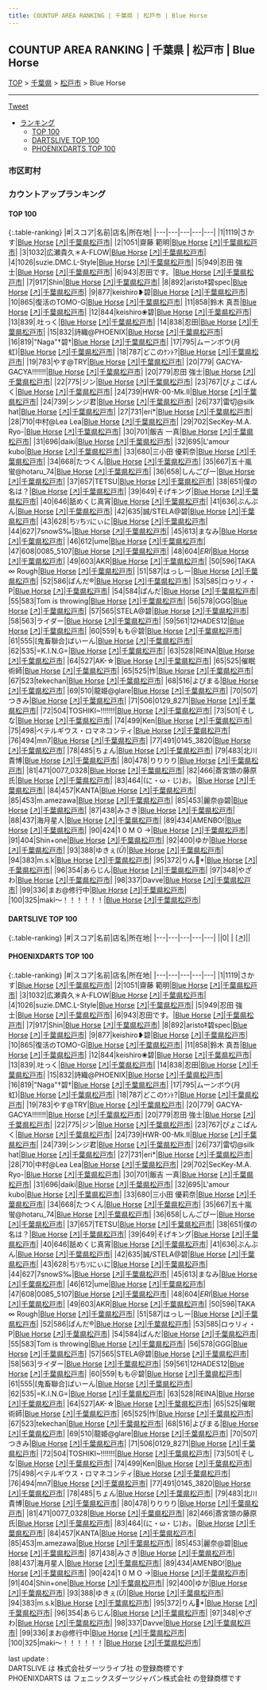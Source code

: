 ```yaml
---
title: COUNTUP AREA RANKING | 千葉県 | 松戸市 | Blue Horse
---
```

## COUNTUP AREA RANKING | 千葉県 | 松戸市 | Blue Horse

[TOP](/darts/rank/) > [千葉県](/darts/rank/千葉県/) > [松戸市](/darts/rank/千葉県/松戸市/) > Blue Horse

___

<a href="https://twitter.com/share?ref_src=twsrc%5Etfw" data-text="COUNTUP AREA RANKING | 千葉県松戸市Blue Horse" class="twitter-share-button" data-hashtags="DARTSLIVE,PHOENIXDARTS,darts,ダーツ" data-show-count="false">Tweet</a>

* [ランキング](#カウントアップランキング)
    * [TOP 100](#top-100)
    * [DARTSLIVE TOP 100](#dartslive-top-100)
    * [PHOENIXDARTS TOP 100](#phoenixdarts-top-100)

### 市区町村

<ul>

</ul>

### カウントアップランキング

#### TOP 100



{:.table-ranking}
|#|スコア|名前|店名|所在地|
|---|---|---|---|---|
|1|1119|<span class="rank-name-pd">さかす</span>|<a href="/darts/rank/shops/54537.html">Blue Horse</a> <a href="https://vs.phoenixdarts.com/jp/shop/shopDetailInfo/s_54537?s_seq=54537">[↗]</a>|<a href="/darts/rank/千葉県/松戸市">千葉県松戸市</a>|
|2|1051|<span class="rank-name-pd"><span class="pro-icon-pd"></span>齋藤 範明</span>|<a href="/darts/rank/shops/54537.html">Blue Horse</a> <a href="https://vs.phoenixdarts.com/jp/shop/shopDetailInfo/s_54537?s_seq=54537">[↗]</a>|<a href="/darts/rank/千葉県/松戸市">千葉県松戸市</a>|
|3|1032|<span class="rank-name-pd">広瀬貴久＊A-FLOW</span>|<a href="/darts/rank/shops/54537.html">Blue Horse</a> <a href="https://vs.phoenixdarts.com/jp/shop/shopDetailInfo/s_54537?s_seq=54537">[↗]</a>|<a href="/darts/rank/千葉県/松戸市">千葉県松戸市</a>|
|4|1026|<span class="rank-name-pd">suzie.DMC.L-Style</span>|<a href="/darts/rank/shops/54537.html">Blue Horse</a> <a href="https://vs.phoenixdarts.com/jp/shop/shopDetailInfo/s_54537?s_seq=54537">[↗]</a>|<a href="/darts/rank/千葉県/松戸市">千葉県松戸市</a>|
|5|949|<span class="rank-name-pd">忍田  強士</span>|<a href="/darts/rank/shops/54537.html">Blue Horse</a> <a href="https://vs.phoenixdarts.com/jp/shop/shopDetailInfo/s_54537?s_seq=54537">[↗]</a>|<a href="/darts/rank/千葉県/松戸市">千葉県松戸市</a>|
|6|943|<span class="rank-name-pd">忍田です。</span>|<a href="/darts/rank/shops/54537.html">Blue Horse</a> <a href="https://vs.phoenixdarts.com/jp/shop/shopDetailInfo/s_54537?s_seq=54537">[↗]</a>|<a href="/darts/rank/千葉県/松戸市">千葉県松戸市</a>|
|7|917|<span class="rank-name-pd">Shin</span>|<a href="/darts/rank/shops/54537.html">Blue Horse</a> <a href="https://vs.phoenixdarts.com/jp/shop/shopDetailInfo/s_54537?s_seq=54537">[↗]</a>|<a href="/darts/rank/千葉県/松戸市">千葉県松戸市</a>|
|8|892|<span class="rank-name-pd">aristo‡碧spec</span>|<a href="/darts/rank/shops/54537.html">Blue Horse</a> <a href="https://vs.phoenixdarts.com/jp/shop/shopDetailInfo/s_54537?s_seq=54537">[↗]</a>|<a href="/darts/rank/千葉県/松戸市">千葉県松戸市</a>|
|9|877|<span class="rank-name-pd">keishiro❥碧</span>|<a href="/darts/rank/shops/54537.html">Blue Horse</a> <a href="https://vs.phoenixdarts.com/jp/shop/shopDetailInfo/s_54537?s_seq=54537">[↗]</a>|<a href="/darts/rank/千葉県/松戸市">千葉県松戸市</a>|
|10|865|<span class="rank-name-pd">復活のTOMO-G</span>|<a href="/darts/rank/shops/54537.html">Blue Horse</a> <a href="https://vs.phoenixdarts.com/jp/shop/shopDetailInfo/s_54537?s_seq=54537">[↗]</a>|<a href="/darts/rank/千葉県/松戸市">千葉県松戸市</a>|
|11|858|<span class="rank-name-pd"><span class="pro-icon-pd"></span>鈴木 真吾</span>|<a href="/darts/rank/shops/54537.html">Blue Horse</a> <a href="https://vs.phoenixdarts.com/jp/shop/shopDetailInfo/s_54537?s_seq=54537">[↗]</a>|<a href="/darts/rank/千葉県/松戸市">千葉県松戸市</a>|
|12|844|<span class="rank-name-pd">keishiro❀碧</span>|<a href="/darts/rank/shops/54537.html">Blue Horse</a> <a href="https://vs.phoenixdarts.com/jp/shop/shopDetailInfo/s_54537?s_seq=54537">[↗]</a>|<a href="/darts/rank/千葉県/松戸市">千葉県松戸市</a>|
|13|839|<span class="rank-name-pd">.吐っく</span>|<a href="/darts/rank/shops/54537.html">Blue Horse</a> <a href="https://vs.phoenixdarts.com/jp/shop/shopDetailInfo/s_54537?s_seq=54537">[↗]</a>|<a href="/darts/rank/千葉県/松戸市">千葉県松戸市</a>|
|14|838|<span class="rank-name-pd">忍田</span>|<a href="/darts/rank/shops/54537.html">Blue Horse</a> <a href="https://vs.phoenixdarts.com/jp/shop/shopDetailInfo/s_54537?s_seq=54537">[↗]</a>|<a href="/darts/rank/千葉県/松戸市">千葉県松戸市</a>|
|15|832|<span class="rank-name-pd">詩織@PHOENIX</span>|<a href="/darts/rank/shops/54537.html">Blue Horse</a> <a href="https://vs.phoenixdarts.com/jp/shop/shopDetailInfo/s_54537?s_seq=54537">[↗]</a>|<a href="/darts/rank/千葉県/松戸市">千葉県松戸市</a>|
|16|819|<span class="rank-name-pd">&quot;Naga&quot;†碧†</span>|<a href="/darts/rank/shops/54537.html">Blue Horse</a> <a href="https://vs.phoenixdarts.com/jp/shop/shopDetailInfo/s_54537?s_seq=54537">[↗]</a>|<a href="/darts/rank/千葉県/松戸市">千葉県松戸市</a>|
|17|795|<span class="rank-name-pd">ムーンボウ(月虹)</span>|<a href="/darts/rank/shops/54537.html">Blue Horse</a> <a href="https://vs.phoenixdarts.com/jp/shop/shopDetailInfo/s_54537?s_seq=54537">[↗]</a>|<a href="/darts/rank/千葉県/松戸市">千葉県松戸市</a>|
|18|787|<span class="rank-name-pd">どこのｹﾝﾄ?</span>|<a href="/darts/rank/shops/54537.html">Blue Horse</a> <a href="https://vs.phoenixdarts.com/jp/shop/shopDetailInfo/s_54537?s_seq=54537">[↗]</a>|<a href="/darts/rank/千葉県/松戸市">千葉県松戸市</a>|
|19|783|<span class="rank-name-pd">やす@TRY</span>|<a href="/darts/rank/shops/54537.html">Blue Horse</a> <a href="https://vs.phoenixdarts.com/jp/shop/shopDetailInfo/s_54537?s_seq=54537">[↗]</a>|<a href="/darts/rank/千葉県/松戸市">千葉県松戸市</a>|
|20|779|<span class="rank-name-pd">  GACYA-GACYA!!!!!!!</span>|<a href="/darts/rank/shops/54537.html">Blue Horse</a> <a href="https://vs.phoenixdarts.com/jp/shop/shopDetailInfo/s_54537?s_seq=54537">[↗]</a>|<a href="/darts/rank/千葉県/松戸市">千葉県松戸市</a>|
|20|779|<span class="rank-name-pd">忍田    強士</span>|<a href="/darts/rank/shops/54537.html">Blue Horse</a> <a href="https://vs.phoenixdarts.com/jp/shop/shopDetailInfo/s_54537?s_seq=54537">[↗]</a>|<a href="/darts/rank/千葉県/松戸市">千葉県松戸市</a>|
|22|775|<span class="rank-name-pd">ジン</span>|<a href="/darts/rank/shops/54537.html">Blue Horse</a> <a href="https://vs.phoenixdarts.com/jp/shop/shopDetailInfo/s_54537?s_seq=54537">[↗]</a>|<a href="/darts/rank/千葉県/松戸市">千葉県松戸市</a>|
|23|767|<span class="rank-name-pd">ぴょこぱんく</span>|<a href="/darts/rank/shops/54537.html">Blue Horse</a> <a href="https://vs.phoenixdarts.com/jp/shop/shopDetailInfo/s_54537?s_seq=54537">[↗]</a>|<a href="/darts/rank/千葉県/松戸市">千葉県松戸市</a>|
|24|739|<span class="rank-name-pd">HWR-00-Mk.Ⅱ</span>|<a href="/darts/rank/shops/54537.html">Blue Horse</a> <a href="https://vs.phoenixdarts.com/jp/shop/shopDetailInfo/s_54537?s_seq=54537">[↗]</a>|<a href="/darts/rank/千葉県/松戸市">千葉県松戸市</a>|
|24|739|<span class="rank-name-pd">シンジ君</span>|<a href="/darts/rank/shops/54537.html">Blue Horse</a> <a href="https://vs.phoenixdarts.com/jp/shop/shopDetailInfo/s_54537?s_seq=54537">[↗]</a>|<a href="/darts/rank/千葉県/松戸市">千葉県松戸市</a>|
|26|737|<span class="rank-name-pd">雷切@silk hat</span>|<a href="/darts/rank/shops/54537.html">Blue Horse</a> <a href="https://vs.phoenixdarts.com/jp/shop/shopDetailInfo/s_54537?s_seq=54537">[↗]</a>|<a href="/darts/rank/千葉県/松戸市">千葉県松戸市</a>|
|27|731|<span class="rank-name-pd">eri*</span>|<a href="/darts/rank/shops/54537.html">Blue Horse</a> <a href="https://vs.phoenixdarts.com/jp/shop/shopDetailInfo/s_54537?s_seq=54537">[↗]</a>|<a href="/darts/rank/千葉県/松戸市">千葉県松戸市</a>|
|28|710|<span class="rank-name-pd">中村@Lea Lea</span>|<a href="/darts/rank/shops/54537.html">Blue Horse</a> <a href="https://vs.phoenixdarts.com/jp/shop/shopDetailInfo/s_54537?s_seq=54537">[↗]</a>|<a href="/darts/rank/千葉県/松戸市">千葉県松戸市</a>|
|29|702|<span class="rank-name-pd">SecKey-M.A. Ryo-</span>|<a href="/darts/rank/shops/54537.html">Blue Horse</a> <a href="https://vs.phoenixdarts.com/jp/shop/shopDetailInfo/s_54537?s_seq=54537">[↗]</a>|<a href="/darts/rank/千葉県/松戸市">千葉県松戸市</a>|
|30|701|<span class="rank-name-pd">飯吉 一真</span>|<a href="/darts/rank/shops/54537.html">Blue Horse</a> <a href="https://vs.phoenixdarts.com/jp/shop/shopDetailInfo/s_54537?s_seq=54537">[↗]</a>|<a href="/darts/rank/千葉県/松戸市">千葉県松戸市</a>|
|31|696|<span class="rank-name-pd">daiki</span>|<a href="/darts/rank/shops/54537.html">Blue Horse</a> <a href="https://vs.phoenixdarts.com/jp/shop/shopDetailInfo/s_54537?s_seq=54537">[↗]</a>|<a href="/darts/rank/千葉県/松戸市">千葉県松戸市</a>|
|32|695|<span class="rank-name-pd">L&#x27;amour kubo</span>|<a href="/darts/rank/shops/54537.html">Blue Horse</a> <a href="https://vs.phoenixdarts.com/jp/shop/shopDetailInfo/s_54537?s_seq=54537">[↗]</a>|<a href="/darts/rank/千葉県/松戸市">千葉県松戸市</a>|
|33|680|<span class="rank-name-pd"><span class="pro-icon-pd"></span>三小田 優莉奈</span>|<a href="/darts/rank/shops/54537.html">Blue Horse</a> <a href="https://vs.phoenixdarts.com/jp/shop/shopDetailInfo/s_54537?s_seq=54537">[↗]</a>|<a href="/darts/rank/千葉県/松戸市">千葉県松戸市</a>|
|34|668|<span class="rank-name-pd">たつくん</span>|<a href="/darts/rank/shops/54537.html">Blue Horse</a> <a href="https://vs.phoenixdarts.com/jp/shop/shopDetailInfo/s_54537?s_seq=54537">[↗]</a>|<a href="/darts/rank/千葉県/松戸市">千葉県松戸市</a>|
|35|667|<span class="rank-name-pd">五十嵐 蛍@hotaru_74</span>|<a href="/darts/rank/shops/54537.html">Blue Horse</a> <a href="https://vs.phoenixdarts.com/jp/shop/shopDetailInfo/s_54537?s_seq=54537">[↗]</a>|<a href="/darts/rank/千葉県/松戸市">千葉県松戸市</a>|
|36|658|<span class="rank-name-pd">しんごぴー</span>|<a href="/darts/rank/shops/54537.html">Blue Horse</a> <a href="https://vs.phoenixdarts.com/jp/shop/shopDetailInfo/s_54537?s_seq=54537">[↗]</a>|<a href="/darts/rank/千葉県/松戸市">千葉県松戸市</a>|
|37|657|<span class="rank-name-pd">TETSU</span>|<a href="/darts/rank/shops/54537.html">Blue Horse</a> <a href="https://vs.phoenixdarts.com/jp/shop/shopDetailInfo/s_54537?s_seq=54537">[↗]</a>|<a href="/darts/rank/千葉県/松戸市">千葉県松戸市</a>|
|38|651|<span class="rank-name-pd">僕の名は？</span>|<a href="/darts/rank/shops/54537.html">Blue Horse</a> <a href="https://vs.phoenixdarts.com/jp/shop/shopDetailInfo/s_54537?s_seq=54537">[↗]</a>|<a href="/darts/rank/千葉県/松戸市">千葉県松戸市</a>|
|39|649|<span class="rank-name-pd">そげキング</span>|<a href="/darts/rank/shops/54537.html">Blue Horse</a> <a href="https://vs.phoenixdarts.com/jp/shop/shopDetailInfo/s_54537?s_seq=54537">[↗]</a>|<a href="/darts/rank/千葉県/松戸市">千葉県松戸市</a>|
|40|646|<span class="rank-name-pd">舐めくじ真宵</span>|<a href="/darts/rank/shops/54537.html">Blue Horse</a> <a href="https://vs.phoenixdarts.com/jp/shop/shopDetailInfo/s_54537?s_seq=54537">[↗]</a>|<a href="/darts/rank/千葉県/松戸市">千葉県松戸市</a>|
|41|636|<span class="rank-name-pd">ぶんぶん</span>|<a href="/darts/rank/shops/54537.html">Blue Horse</a> <a href="https://vs.phoenixdarts.com/jp/shop/shopDetailInfo/s_54537?s_seq=54537">[↗]</a>|<a href="/darts/rank/千葉県/松戸市">千葉県松戸市</a>|
|42|635|<span class="rank-name-pd">誠/STELA@碧</span>|<a href="/darts/rank/shops/54537.html">Blue Horse</a> <a href="https://vs.phoenixdarts.com/jp/shop/shopDetailInfo/s_54537?s_seq=54537">[↗]</a>|<a href="/darts/rank/千葉県/松戸市">千葉県松戸市</a>|
|43|628|<span class="rank-name-pd">ちｿちｿにぃに</span>|<a href="/darts/rank/shops/54537.html">Blue Horse</a> <a href="https://vs.phoenixdarts.com/jp/shop/shopDetailInfo/s_54537?s_seq=54537">[↗]</a>|<a href="/darts/rank/千葉県/松戸市">千葉県松戸市</a>|
|44|627|<span class="rank-name-pd">7snowS‰</span>|<a href="/darts/rank/shops/54537.html">Blue Horse</a> <a href="https://vs.phoenixdarts.com/jp/shop/shopDetailInfo/s_54537?s_seq=54537">[↗]</a>|<a href="/darts/rank/千葉県/松戸市">千葉県松戸市</a>|
|45|613|<span class="rank-name-pd">まなみ</span>|<a href="/darts/rank/shops/54537.html">Blue Horse</a> <a href="https://vs.phoenixdarts.com/jp/shop/shopDetailInfo/s_54537?s_seq=54537">[↗]</a>|<a href="/darts/rank/千葉県/松戸市">千葉県松戸市</a>|
|46|612|<span class="rank-name-pd">ume</span>|<a href="/darts/rank/shops/54537.html">Blue Horse</a> <a href="https://vs.phoenixdarts.com/jp/shop/shopDetailInfo/s_54537?s_seq=54537">[↗]</a>|<a href="/darts/rank/千葉県/松戸市">千葉県松戸市</a>|
|47|608|<span class="rank-name-pd">0085_5107</span>|<a href="/darts/rank/shops/54537.html">Blue Horse</a> <a href="https://vs.phoenixdarts.com/jp/shop/shopDetailInfo/s_54537?s_seq=54537">[↗]</a>|<a href="/darts/rank/千葉県/松戸市">千葉県松戸市</a>|
|48|604|<span class="rank-name-pd">*ERI*</span>|<a href="/darts/rank/shops/54537.html">Blue Horse</a> <a href="https://vs.phoenixdarts.com/jp/shop/shopDetailInfo/s_54537?s_seq=54537">[↗]</a>|<a href="/darts/rank/千葉県/松戸市">千葉県松戸市</a>|
|49|603|<span class="rank-name-pd">AKR</span>|<a href="/darts/rank/shops/54537.html">Blue Horse</a> <a href="https://vs.phoenixdarts.com/jp/shop/shopDetailInfo/s_54537?s_seq=54537">[↗]</a>|<a href="/darts/rank/千葉県/松戸市">千葉県松戸市</a>|
|50|596|<span class="rank-name-pd">TAKA ∞ Rough</span>|<a href="/darts/rank/shops/54537.html">Blue Horse</a> <a href="https://vs.phoenixdarts.com/jp/shop/shopDetailInfo/s_54537?s_seq=54537">[↗]</a>|<a href="/darts/rank/千葉県/松戸市">千葉県松戸市</a>|
|51|587|<span class="rank-name-pd">はっしー</span>|<a href="/darts/rank/shops/54537.html">Blue Horse</a> <a href="https://vs.phoenixdarts.com/jp/shop/shopDetailInfo/s_54537?s_seq=54537">[↗]</a>|<a href="/darts/rank/千葉県/松戸市">千葉県松戸市</a>|
|52|586|<span class="rank-name-pd">ぱんだ®️</span>|<a href="/darts/rank/shops/54537.html">Blue Horse</a> <a href="https://vs.phoenixdarts.com/jp/shop/shopDetailInfo/s_54537?s_seq=54537">[↗]</a>|<a href="/darts/rank/千葉県/松戸市">千葉県松戸市</a>|
|53|585|<span class="rank-name-pd">ロゥリィ・P</span>|<a href="/darts/rank/shops/54537.html">Blue Horse</a> <a href="https://vs.phoenixdarts.com/jp/shop/shopDetailInfo/s_54537?s_seq=54537">[↗]</a>|<a href="/darts/rank/千葉県/松戸市">千葉県松戸市</a>|
|54|584|<span class="rank-name-pd">ぱんだ</span>|<a href="/darts/rank/shops/54537.html">Blue Horse</a> <a href="https://vs.phoenixdarts.com/jp/shop/shopDetailInfo/s_54537?s_seq=54537">[↗]</a>|<a href="/darts/rank/千葉県/松戸市">千葉県松戸市</a>|
|55|583|<span class="rank-name-pd">Tom is throwing</span>|<a href="/darts/rank/shops/54537.html">Blue Horse</a> <a href="https://vs.phoenixdarts.com/jp/shop/shopDetailInfo/s_54537?s_seq=54537">[↗]</a>|<a href="/darts/rank/千葉県/松戸市">千葉県松戸市</a>|
|56|578|<span class="rank-name-pd">GGG</span>|<a href="/darts/rank/shops/54537.html">Blue Horse</a> <a href="https://vs.phoenixdarts.com/jp/shop/shopDetailInfo/s_54537?s_seq=54537">[↗]</a>|<a href="/darts/rank/千葉県/松戸市">千葉県松戸市</a>|
|57|565|<span class="rank-name-pd">STELA@碧</span>|<a href="/darts/rank/shops/54537.html">Blue Horse</a> <a href="https://vs.phoenixdarts.com/jp/shop/shopDetailInfo/s_54537?s_seq=54537">[↗]</a>|<a href="/darts/rank/千葉県/松戸市">千葉県松戸市</a>|
|58|563|<span class="rank-name-pd">ライダー</span>|<a href="/darts/rank/shops/54537.html">Blue Horse</a> <a href="https://vs.phoenixdarts.com/jp/shop/shopDetailInfo/s_54537?s_seq=54537">[↗]</a>|<a href="/darts/rank/千葉県/松戸市">千葉県松戸市</a>|
|59|561|<span class="rank-name-pd">12HADES12</span>|<a href="/darts/rank/shops/54537.html">Blue Horse</a> <a href="https://vs.phoenixdarts.com/jp/shop/shopDetailInfo/s_54537?s_seq=54537">[↗]</a>|<a href="/darts/rank/千葉県/松戸市">千葉県松戸市</a>|
|60|559|<span class="rank-name-pd">もも＠碧</span>|<a href="/darts/rank/shops/54537.html">Blue Horse</a> <a href="https://vs.phoenixdarts.com/jp/shop/shopDetailInfo/s_54537?s_seq=54537">[↗]</a>|<a href="/darts/rank/千葉県/松戸市">千葉県松戸市</a>|
|61|555|<span class="rank-name-pd">[鬼畜聯合]ばいーん</span>|<a href="/darts/rank/shops/54537.html">Blue Horse</a> <a href="https://vs.phoenixdarts.com/jp/shop/shopDetailInfo/s_54537?s_seq=54537">[↗]</a>|<a href="/darts/rank/千葉県/松戸市">千葉県松戸市</a>|
|62|535|<span class="rank-name-pd">=K.I.N.G=</span>|<a href="/darts/rank/shops/54537.html">Blue Horse</a> <a href="https://vs.phoenixdarts.com/jp/shop/shopDetailInfo/s_54537?s_seq=54537">[↗]</a>|<a href="/darts/rank/千葉県/松戸市">千葉県松戸市</a>|
|63|528|<span class="rank-name-pd">REINA</span>|<a href="/darts/rank/shops/54537.html">Blue Horse</a> <a href="https://vs.phoenixdarts.com/jp/shop/shopDetailInfo/s_54537?s_seq=54537">[↗]</a>|<a href="/darts/rank/千葉県/松戸市">千葉県松戸市</a>|
|64|527|<span class="rank-name-pd">AK-☆</span>|<a href="/darts/rank/shops/54537.html">Blue Horse</a> <a href="https://vs.phoenixdarts.com/jp/shop/shopDetailInfo/s_54537?s_seq=54537">[↗]</a>|<a href="/darts/rank/千葉県/松戸市">千葉県松戸市</a>|
|65|525|<span class="rank-name-pd">催眠術師</span>|<a href="/darts/rank/shops/54537.html">Blue Horse</a> <a href="https://vs.phoenixdarts.com/jp/shop/shopDetailInfo/s_54537?s_seq=54537">[↗]</a>|<a href="/darts/rank/千葉県/松戸市">千葉県松戸市</a>|
|65|525|<span class="rank-name-pd">怍</span>|<a href="/darts/rank/shops/54537.html">Blue Horse</a> <a href="https://vs.phoenixdarts.com/jp/shop/shopDetailInfo/s_54537?s_seq=54537">[↗]</a>|<a href="/darts/rank/千葉県/松戸市">千葉県松戸市</a>|
|67|523|<span class="rank-name-pd">tekechan</span>|<a href="/darts/rank/shops/54537.html">Blue Horse</a> <a href="https://vs.phoenixdarts.com/jp/shop/shopDetailInfo/s_54537?s_seq=54537">[↗]</a>|<a href="/darts/rank/千葉県/松戸市">千葉県松戸市</a>|
|68|516|<span class="rank-name-pd">よぴまる</span>|<a href="/darts/rank/shops/54537.html">Blue Horse</a> <a href="https://vs.phoenixdarts.com/jp/shop/shopDetailInfo/s_54537?s_seq=54537">[↗]</a>|<a href="/darts/rank/千葉県/松戸市">千葉県松戸市</a>|
|69|510|<span class="rank-name-pd">龍姫@glare</span>|<a href="/darts/rank/shops/54537.html">Blue Horse</a> <a href="https://vs.phoenixdarts.com/jp/shop/shopDetailInfo/s_54537?s_seq=54537">[↗]</a>|<a href="/darts/rank/千葉県/松戸市">千葉県松戸市</a>|
|70|507|<span class="rank-name-pd">つきみ</span>|<a href="/darts/rank/shops/54537.html">Blue Horse</a> <a href="https://vs.phoenixdarts.com/jp/shop/shopDetailInfo/s_54537?s_seq=54537">[↗]</a>|<a href="/darts/rank/千葉県/松戸市">千葉県松戸市</a>|
|71|506|<span class="rank-name-pd">0129_8271</span>|<a href="/darts/rank/shops/54537.html">Blue Horse</a> <a href="https://vs.phoenixdarts.com/jp/shop/shopDetailInfo/s_54537?s_seq=54537">[↗]</a>|<a href="/darts/rank/千葉県/松戸市">千葉県松戸市</a>|
|72|504|<span class="rank-name-pd">TOSHIKI~!!!!!!!</span>|<a href="/darts/rank/shops/54537.html">Blue Horse</a> <a href="https://vs.phoenixdarts.com/jp/shop/shopDetailInfo/s_54537?s_seq=54537">[↗]</a>|<a href="/darts/rank/千葉県/松戸市">千葉県松戸市</a>|
|73|501|<span class="rank-name-pd">そしな</span>|<a href="/darts/rank/shops/54537.html">Blue Horse</a> <a href="https://vs.phoenixdarts.com/jp/shop/shopDetailInfo/s_54537?s_seq=54537">[↗]</a>|<a href="/darts/rank/千葉県/松戸市">千葉県松戸市</a>|
|74|499|<span class="rank-name-pd">Ken</span>|<a href="/darts/rank/shops/54537.html">Blue Horse</a> <a href="https://vs.phoenixdarts.com/jp/shop/shopDetailInfo/s_54537?s_seq=54537">[↗]</a>|<a href="/darts/rank/千葉県/松戸市">千葉県松戸市</a>|
|75|498|<span class="rank-name-pd">ペテルギウス・ロマネコンティ</span>|<a href="/darts/rank/shops/54537.html">Blue Horse</a> <a href="https://vs.phoenixdarts.com/jp/shop/shopDetailInfo/s_54537?s_seq=54537">[↗]</a>|<a href="/darts/rank/千葉県/松戸市">千葉県松戸市</a>|
|76|494|<span class="rank-name-pd">mn7</span>|<a href="/darts/rank/shops/54537.html">Blue Horse</a> <a href="https://vs.phoenixdarts.com/jp/shop/shopDetailInfo/s_54537?s_seq=54537">[↗]</a>|<a href="/darts/rank/千葉県/松戸市">千葉県松戸市</a>|
|77|491|<span class="rank-name-pd">0145_3820</span>|<a href="/darts/rank/shops/54537.html">Blue Horse</a> <a href="https://vs.phoenixdarts.com/jp/shop/shopDetailInfo/s_54537?s_seq=54537">[↗]</a>|<a href="/darts/rank/千葉県/松戸市">千葉県松戸市</a>|
|78|485|<span class="rank-name-pd">ちょん</span>|<a href="/darts/rank/shops/54537.html">Blue Horse</a> <a href="https://vs.phoenixdarts.com/jp/shop/shopDetailInfo/s_54537?s_seq=54537">[↗]</a>|<a href="/darts/rank/千葉県/松戸市">千葉県松戸市</a>|
|79|483|<span class="rank-name-pd">北川 貴博</span>|<a href="/darts/rank/shops/54537.html">Blue Horse</a> <a href="https://vs.phoenixdarts.com/jp/shop/shopDetailInfo/s_54537?s_seq=54537">[↗]</a>|<a href="/darts/rank/千葉県/松戸市">千葉県松戸市</a>|
|80|478|<span class="rank-name-pd">りりりり</span>|<a href="/darts/rank/shops/54537.html">Blue Horse</a> <a href="https://vs.phoenixdarts.com/jp/shop/shopDetailInfo/s_54537?s_seq=54537">[↗]</a>|<a href="/darts/rank/千葉県/松戸市">千葉県松戸市</a>|
|81|471|<span class="rank-name-pd">0077_0328</span>|<a href="/darts/rank/shops/54537.html">Blue Horse</a> <a href="https://vs.phoenixdarts.com/jp/shop/shopDetailInfo/s_54537?s_seq=54537">[↗]</a>|<a href="/darts/rank/千葉県/松戸市">千葉県松戸市</a>|
|82|466|<span class="rank-name-pd">斎宮頭の藤原氏</span>|<a href="/darts/rank/shops/54537.html">Blue Horse</a> <a href="https://vs.phoenixdarts.com/jp/shop/shopDetailInfo/s_54537?s_seq=54537">[↗]</a>|<a href="/darts/rank/千葉県/松戸市">千葉県松戸市</a>|
|83|464|<span class="rank-name-pd">(に・ω・じ)お。</span>|<a href="/darts/rank/shops/54537.html">Blue Horse</a> <a href="https://vs.phoenixdarts.com/jp/shop/shopDetailInfo/s_54537?s_seq=54537">[↗]</a>|<a href="/darts/rank/千葉県/松戸市">千葉県松戸市</a>|
|84|457|<span class="rank-name-pd">KANTA</span>|<a href="/darts/rank/shops/54537.html">Blue Horse</a> <a href="https://vs.phoenixdarts.com/jp/shop/shopDetailInfo/s_54537?s_seq=54537">[↗]</a>|<a href="/darts/rank/千葉県/松戸市">千葉県松戸市</a>|
|85|453|<span class="rank-name-pd">m.amezawa</span>|<a href="/darts/rank/shops/54537.html">Blue Horse</a> <a href="https://vs.phoenixdarts.com/jp/shop/shopDetailInfo/s_54537?s_seq=54537">[↗]</a>|<a href="/darts/rank/千葉県/松戸市">千葉県松戸市</a>|
|85|453|<span class="rank-name-pd">麗奈@碧</span>|<a href="/darts/rank/shops/54537.html">Blue Horse</a> <a href="https://vs.phoenixdarts.com/jp/shop/shopDetailInfo/s_54537?s_seq=54537">[↗]</a>|<a href="/darts/rank/千葉県/松戸市">千葉県松戸市</a>|
|87|438|<span class="rank-name-pd">みさき</span>|<a href="/darts/rank/shops/54537.html">Blue Horse</a> <a href="https://vs.phoenixdarts.com/jp/shop/shopDetailInfo/s_54537?s_seq=54537">[↗]</a>|<a href="/darts/rank/千葉県/松戸市">千葉県松戸市</a>|
|88|437|<span class="rank-name-pd">海月星人</span>|<a href="/darts/rank/shops/54537.html">Blue Horse</a> <a href="https://vs.phoenixdarts.com/jp/shop/shopDetailInfo/s_54537?s_seq=54537">[↗]</a>|<a href="/darts/rank/千葉県/松戸市">千葉県松戸市</a>|
|89|434|<span class="rank-name-pd">AMENBO!</span>|<a href="/darts/rank/shops/54537.html">Blue Horse</a> <a href="https://vs.phoenixdarts.com/jp/shop/shopDetailInfo/s_54537?s_seq=54537">[↗]</a>|<a href="/darts/rank/千葉県/松戸市">千葉県松戸市</a>|
|90|424|<span class="rank-name-pd">1 0 M O →</span>|<a href="/darts/rank/shops/54537.html">Blue Horse</a> <a href="https://vs.phoenixdarts.com/jp/shop/shopDetailInfo/s_54537?s_seq=54537">[↗]</a>|<a href="/darts/rank/千葉県/松戸市">千葉県松戸市</a>|
|91|404|<span class="rank-name-pd">Shin+one</span>|<a href="/darts/rank/shops/54537.html">Blue Horse</a> <a href="https://vs.phoenixdarts.com/jp/shop/shopDetailInfo/s_54537?s_seq=54537">[↗]</a>|<a href="/darts/rank/千葉県/松戸市">千葉県松戸市</a>|
|92|400|<span class="rank-name-pd">ゆか</span>|<a href="/darts/rank/shops/54537.html">Blue Horse</a> <a href="https://vs.phoenixdarts.com/jp/shop/shopDetailInfo/s_54537?s_seq=54537">[↗]</a>|<a href="/darts/rank/千葉県/松戸市">千葉県松戸市</a>|
|93|388|<span class="rank-name-pd">ゆきぇ(*Ü*)</span>|<a href="/darts/rank/shops/54537.html">Blue Horse</a> <a href="https://vs.phoenixdarts.com/jp/shop/shopDetailInfo/s_54537?s_seq=54537">[↗]</a>|<a href="/darts/rank/千葉県/松戸市">千葉県松戸市</a>|
|94|383|<span class="rank-name-pd">m.s.k</span>|<a href="/darts/rank/shops/54537.html">Blue Horse</a> <a href="https://vs.phoenixdarts.com/jp/shop/shopDetailInfo/s_54537?s_seq=54537">[↗]</a>|<a href="/darts/rank/千葉県/松戸市">千葉県松戸市</a>|
|95|372|<span class="rank-name-pd">りん*</span>|<a href="/darts/rank/shops/54537.html">Blue Horse</a> <a href="https://vs.phoenixdarts.com/jp/shop/shopDetailInfo/s_54537?s_seq=54537">[↗]</a>|<a href="/darts/rank/千葉県/松戸市">千葉県松戸市</a>|
|96|354|<span class="rank-name-pd">あらじん</span>|<a href="/darts/rank/shops/54537.html">Blue Horse</a> <a href="https://vs.phoenixdarts.com/jp/shop/shopDetailInfo/s_54537?s_seq=54537">[↗]</a>|<a href="/darts/rank/千葉県/松戸市">千葉県松戸市</a>|
|97|348|<span class="rank-name-pd">やざわ</span>|<a href="/darts/rank/shops/54537.html">Blue Horse</a> <a href="https://vs.phoenixdarts.com/jp/shop/shopDetailInfo/s_54537?s_seq=54537">[↗]</a>|<a href="/darts/rank/千葉県/松戸市">千葉県松戸市</a>|
|98|337|<span class="rank-name-pd">Davve</span>|<a href="/darts/rank/shops/54537.html">Blue Horse</a> <a href="https://vs.phoenixdarts.com/jp/shop/shopDetailInfo/s_54537?s_seq=54537">[↗]</a>|<a href="/darts/rank/千葉県/松戸市">千葉県松戸市</a>|
|99|336|<span class="rank-name-pd">まお@修行中</span>|<a href="/darts/rank/shops/54537.html">Blue Horse</a> <a href="https://vs.phoenixdarts.com/jp/shop/shopDetailInfo/s_54537?s_seq=54537">[↗]</a>|<a href="/darts/rank/千葉県/松戸市">千葉県松戸市</a>|
|100|325|<span class="rank-name-pd">maki〜！！！！！！</span>|<a href="/darts/rank/shops/54537.html">Blue Horse</a> <a href="https://vs.phoenixdarts.com/jp/shop/shopDetailInfo/s_54537?s_seq=54537">[↗]</a>|<a href="/darts/rank/千葉県/松戸市">千葉県松戸市</a>|


#### DARTSLIVE TOP 100



{:.table-ranking}
|#|スコア|名前|店名|所在地|
|---|---|---|---|---|
||0|<span class="rank-name-dl"> </span>|<a href="/darts/rank/shops/.html"></a> <a href="">[↗]</a>|<a href="/darts/rank//"></a>|


#### PHOENIXDARTS TOP 100



{:.table-ranking}
|#|スコア|名前|店名|所在地|
|---|---|---|---|---|
|1|1119|<span class="rank-name-pd">さかす</span>|<a href="/darts/rank/shops/54537.html">Blue Horse</a> <a href="https://vs.phoenixdarts.com/jp/shop/shopDetailInfo/s_54537?s_seq=54537">[↗]</a>|<a href="/darts/rank/千葉県/松戸市">千葉県松戸市</a>|
|2|1051|<span class="rank-name-pd"><span class="pro-icon-pd"></span>齋藤 範明</span>|<a href="/darts/rank/shops/54537.html">Blue Horse</a> <a href="https://vs.phoenixdarts.com/jp/shop/shopDetailInfo/s_54537?s_seq=54537">[↗]</a>|<a href="/darts/rank/千葉県/松戸市">千葉県松戸市</a>|
|3|1032|<span class="rank-name-pd">広瀬貴久＊A-FLOW</span>|<a href="/darts/rank/shops/54537.html">Blue Horse</a> <a href="https://vs.phoenixdarts.com/jp/shop/shopDetailInfo/s_54537?s_seq=54537">[↗]</a>|<a href="/darts/rank/千葉県/松戸市">千葉県松戸市</a>|
|4|1026|<span class="rank-name-pd">suzie.DMC.L-Style</span>|<a href="/darts/rank/shops/54537.html">Blue Horse</a> <a href="https://vs.phoenixdarts.com/jp/shop/shopDetailInfo/s_54537?s_seq=54537">[↗]</a>|<a href="/darts/rank/千葉県/松戸市">千葉県松戸市</a>|
|5|949|<span class="rank-name-pd">忍田  強士</span>|<a href="/darts/rank/shops/54537.html">Blue Horse</a> <a href="https://vs.phoenixdarts.com/jp/shop/shopDetailInfo/s_54537?s_seq=54537">[↗]</a>|<a href="/darts/rank/千葉県/松戸市">千葉県松戸市</a>|
|6|943|<span class="rank-name-pd">忍田です。</span>|<a href="/darts/rank/shops/54537.html">Blue Horse</a> <a href="https://vs.phoenixdarts.com/jp/shop/shopDetailInfo/s_54537?s_seq=54537">[↗]</a>|<a href="/darts/rank/千葉県/松戸市">千葉県松戸市</a>|
|7|917|<span class="rank-name-pd">Shin</span>|<a href="/darts/rank/shops/54537.html">Blue Horse</a> <a href="https://vs.phoenixdarts.com/jp/shop/shopDetailInfo/s_54537?s_seq=54537">[↗]</a>|<a href="/darts/rank/千葉県/松戸市">千葉県松戸市</a>|
|8|892|<span class="rank-name-pd">aristo‡碧spec</span>|<a href="/darts/rank/shops/54537.html">Blue Horse</a> <a href="https://vs.phoenixdarts.com/jp/shop/shopDetailInfo/s_54537?s_seq=54537">[↗]</a>|<a href="/darts/rank/千葉県/松戸市">千葉県松戸市</a>|
|9|877|<span class="rank-name-pd">keishiro❥碧</span>|<a href="/darts/rank/shops/54537.html">Blue Horse</a> <a href="https://vs.phoenixdarts.com/jp/shop/shopDetailInfo/s_54537?s_seq=54537">[↗]</a>|<a href="/darts/rank/千葉県/松戸市">千葉県松戸市</a>|
|10|865|<span class="rank-name-pd">復活のTOMO-G</span>|<a href="/darts/rank/shops/54537.html">Blue Horse</a> <a href="https://vs.phoenixdarts.com/jp/shop/shopDetailInfo/s_54537?s_seq=54537">[↗]</a>|<a href="/darts/rank/千葉県/松戸市">千葉県松戸市</a>|
|11|858|<span class="rank-name-pd"><span class="pro-icon-pd"></span>鈴木 真吾</span>|<a href="/darts/rank/shops/54537.html">Blue Horse</a> <a href="https://vs.phoenixdarts.com/jp/shop/shopDetailInfo/s_54537?s_seq=54537">[↗]</a>|<a href="/darts/rank/千葉県/松戸市">千葉県松戸市</a>|
|12|844|<span class="rank-name-pd">keishiro❀碧</span>|<a href="/darts/rank/shops/54537.html">Blue Horse</a> <a href="https://vs.phoenixdarts.com/jp/shop/shopDetailInfo/s_54537?s_seq=54537">[↗]</a>|<a href="/darts/rank/千葉県/松戸市">千葉県松戸市</a>|
|13|839|<span class="rank-name-pd">.吐っく</span>|<a href="/darts/rank/shops/54537.html">Blue Horse</a> <a href="https://vs.phoenixdarts.com/jp/shop/shopDetailInfo/s_54537?s_seq=54537">[↗]</a>|<a href="/darts/rank/千葉県/松戸市">千葉県松戸市</a>|
|14|838|<span class="rank-name-pd">忍田</span>|<a href="/darts/rank/shops/54537.html">Blue Horse</a> <a href="https://vs.phoenixdarts.com/jp/shop/shopDetailInfo/s_54537?s_seq=54537">[↗]</a>|<a href="/darts/rank/千葉県/松戸市">千葉県松戸市</a>|
|15|832|<span class="rank-name-pd">詩織@PHOENIX</span>|<a href="/darts/rank/shops/54537.html">Blue Horse</a> <a href="https://vs.phoenixdarts.com/jp/shop/shopDetailInfo/s_54537?s_seq=54537">[↗]</a>|<a href="/darts/rank/千葉県/松戸市">千葉県松戸市</a>|
|16|819|<span class="rank-name-pd">&quot;Naga&quot;†碧†</span>|<a href="/darts/rank/shops/54537.html">Blue Horse</a> <a href="https://vs.phoenixdarts.com/jp/shop/shopDetailInfo/s_54537?s_seq=54537">[↗]</a>|<a href="/darts/rank/千葉県/松戸市">千葉県松戸市</a>|
|17|795|<span class="rank-name-pd">ムーンボウ(月虹)</span>|<a href="/darts/rank/shops/54537.html">Blue Horse</a> <a href="https://vs.phoenixdarts.com/jp/shop/shopDetailInfo/s_54537?s_seq=54537">[↗]</a>|<a href="/darts/rank/千葉県/松戸市">千葉県松戸市</a>|
|18|787|<span class="rank-name-pd">どこのｹﾝﾄ?</span>|<a href="/darts/rank/shops/54537.html">Blue Horse</a> <a href="https://vs.phoenixdarts.com/jp/shop/shopDetailInfo/s_54537?s_seq=54537">[↗]</a>|<a href="/darts/rank/千葉県/松戸市">千葉県松戸市</a>|
|19|783|<span class="rank-name-pd">やす@TRY</span>|<a href="/darts/rank/shops/54537.html">Blue Horse</a> <a href="https://vs.phoenixdarts.com/jp/shop/shopDetailInfo/s_54537?s_seq=54537">[↗]</a>|<a href="/darts/rank/千葉県/松戸市">千葉県松戸市</a>|
|20|779|<span class="rank-name-pd">  GACYA-GACYA!!!!!!!</span>|<a href="/darts/rank/shops/54537.html">Blue Horse</a> <a href="https://vs.phoenixdarts.com/jp/shop/shopDetailInfo/s_54537?s_seq=54537">[↗]</a>|<a href="/darts/rank/千葉県/松戸市">千葉県松戸市</a>|
|20|779|<span class="rank-name-pd">忍田    強士</span>|<a href="/darts/rank/shops/54537.html">Blue Horse</a> <a href="https://vs.phoenixdarts.com/jp/shop/shopDetailInfo/s_54537?s_seq=54537">[↗]</a>|<a href="/darts/rank/千葉県/松戸市">千葉県松戸市</a>|
|22|775|<span class="rank-name-pd">ジン</span>|<a href="/darts/rank/shops/54537.html">Blue Horse</a> <a href="https://vs.phoenixdarts.com/jp/shop/shopDetailInfo/s_54537?s_seq=54537">[↗]</a>|<a href="/darts/rank/千葉県/松戸市">千葉県松戸市</a>|
|23|767|<span class="rank-name-pd">ぴょこぱんく</span>|<a href="/darts/rank/shops/54537.html">Blue Horse</a> <a href="https://vs.phoenixdarts.com/jp/shop/shopDetailInfo/s_54537?s_seq=54537">[↗]</a>|<a href="/darts/rank/千葉県/松戸市">千葉県松戸市</a>|
|24|739|<span class="rank-name-pd">HWR-00-Mk.Ⅱ</span>|<a href="/darts/rank/shops/54537.html">Blue Horse</a> <a href="https://vs.phoenixdarts.com/jp/shop/shopDetailInfo/s_54537?s_seq=54537">[↗]</a>|<a href="/darts/rank/千葉県/松戸市">千葉県松戸市</a>|
|24|739|<span class="rank-name-pd">シンジ君</span>|<a href="/darts/rank/shops/54537.html">Blue Horse</a> <a href="https://vs.phoenixdarts.com/jp/shop/shopDetailInfo/s_54537?s_seq=54537">[↗]</a>|<a href="/darts/rank/千葉県/松戸市">千葉県松戸市</a>|
|26|737|<span class="rank-name-pd">雷切@silk hat</span>|<a href="/darts/rank/shops/54537.html">Blue Horse</a> <a href="https://vs.phoenixdarts.com/jp/shop/shopDetailInfo/s_54537?s_seq=54537">[↗]</a>|<a href="/darts/rank/千葉県/松戸市">千葉県松戸市</a>|
|27|731|<span class="rank-name-pd">eri*</span>|<a href="/darts/rank/shops/54537.html">Blue Horse</a> <a href="https://vs.phoenixdarts.com/jp/shop/shopDetailInfo/s_54537?s_seq=54537">[↗]</a>|<a href="/darts/rank/千葉県/松戸市">千葉県松戸市</a>|
|28|710|<span class="rank-name-pd">中村@Lea Lea</span>|<a href="/darts/rank/shops/54537.html">Blue Horse</a> <a href="https://vs.phoenixdarts.com/jp/shop/shopDetailInfo/s_54537?s_seq=54537">[↗]</a>|<a href="/darts/rank/千葉県/松戸市">千葉県松戸市</a>|
|29|702|<span class="rank-name-pd">SecKey-M.A. Ryo-</span>|<a href="/darts/rank/shops/54537.html">Blue Horse</a> <a href="https://vs.phoenixdarts.com/jp/shop/shopDetailInfo/s_54537?s_seq=54537">[↗]</a>|<a href="/darts/rank/千葉県/松戸市">千葉県松戸市</a>|
|30|701|<span class="rank-name-pd">飯吉 一真</span>|<a href="/darts/rank/shops/54537.html">Blue Horse</a> <a href="https://vs.phoenixdarts.com/jp/shop/shopDetailInfo/s_54537?s_seq=54537">[↗]</a>|<a href="/darts/rank/千葉県/松戸市">千葉県松戸市</a>|
|31|696|<span class="rank-name-pd">daiki</span>|<a href="/darts/rank/shops/54537.html">Blue Horse</a> <a href="https://vs.phoenixdarts.com/jp/shop/shopDetailInfo/s_54537?s_seq=54537">[↗]</a>|<a href="/darts/rank/千葉県/松戸市">千葉県松戸市</a>|
|32|695|<span class="rank-name-pd">L&#x27;amour kubo</span>|<a href="/darts/rank/shops/54537.html">Blue Horse</a> <a href="https://vs.phoenixdarts.com/jp/shop/shopDetailInfo/s_54537?s_seq=54537">[↗]</a>|<a href="/darts/rank/千葉県/松戸市">千葉県松戸市</a>|
|33|680|<span class="rank-name-pd"><span class="pro-icon-pd"></span>三小田 優莉奈</span>|<a href="/darts/rank/shops/54537.html">Blue Horse</a> <a href="https://vs.phoenixdarts.com/jp/shop/shopDetailInfo/s_54537?s_seq=54537">[↗]</a>|<a href="/darts/rank/千葉県/松戸市">千葉県松戸市</a>|
|34|668|<span class="rank-name-pd">たつくん</span>|<a href="/darts/rank/shops/54537.html">Blue Horse</a> <a href="https://vs.phoenixdarts.com/jp/shop/shopDetailInfo/s_54537?s_seq=54537">[↗]</a>|<a href="/darts/rank/千葉県/松戸市">千葉県松戸市</a>|
|35|667|<span class="rank-name-pd">五十嵐 蛍@hotaru_74</span>|<a href="/darts/rank/shops/54537.html">Blue Horse</a> <a href="https://vs.phoenixdarts.com/jp/shop/shopDetailInfo/s_54537?s_seq=54537">[↗]</a>|<a href="/darts/rank/千葉県/松戸市">千葉県松戸市</a>|
|36|658|<span class="rank-name-pd">しんごぴー</span>|<a href="/darts/rank/shops/54537.html">Blue Horse</a> <a href="https://vs.phoenixdarts.com/jp/shop/shopDetailInfo/s_54537?s_seq=54537">[↗]</a>|<a href="/darts/rank/千葉県/松戸市">千葉県松戸市</a>|
|37|657|<span class="rank-name-pd">TETSU</span>|<a href="/darts/rank/shops/54537.html">Blue Horse</a> <a href="https://vs.phoenixdarts.com/jp/shop/shopDetailInfo/s_54537?s_seq=54537">[↗]</a>|<a href="/darts/rank/千葉県/松戸市">千葉県松戸市</a>|
|38|651|<span class="rank-name-pd">僕の名は？</span>|<a href="/darts/rank/shops/54537.html">Blue Horse</a> <a href="https://vs.phoenixdarts.com/jp/shop/shopDetailInfo/s_54537?s_seq=54537">[↗]</a>|<a href="/darts/rank/千葉県/松戸市">千葉県松戸市</a>|
|39|649|<span class="rank-name-pd">そげキング</span>|<a href="/darts/rank/shops/54537.html">Blue Horse</a> <a href="https://vs.phoenixdarts.com/jp/shop/shopDetailInfo/s_54537?s_seq=54537">[↗]</a>|<a href="/darts/rank/千葉県/松戸市">千葉県松戸市</a>|
|40|646|<span class="rank-name-pd">舐めくじ真宵</span>|<a href="/darts/rank/shops/54537.html">Blue Horse</a> <a href="https://vs.phoenixdarts.com/jp/shop/shopDetailInfo/s_54537?s_seq=54537">[↗]</a>|<a href="/darts/rank/千葉県/松戸市">千葉県松戸市</a>|
|41|636|<span class="rank-name-pd">ぶんぶん</span>|<a href="/darts/rank/shops/54537.html">Blue Horse</a> <a href="https://vs.phoenixdarts.com/jp/shop/shopDetailInfo/s_54537?s_seq=54537">[↗]</a>|<a href="/darts/rank/千葉県/松戸市">千葉県松戸市</a>|
|42|635|<span class="rank-name-pd">誠/STELA@碧</span>|<a href="/darts/rank/shops/54537.html">Blue Horse</a> <a href="https://vs.phoenixdarts.com/jp/shop/shopDetailInfo/s_54537?s_seq=54537">[↗]</a>|<a href="/darts/rank/千葉県/松戸市">千葉県松戸市</a>|
|43|628|<span class="rank-name-pd">ちｿちｿにぃに</span>|<a href="/darts/rank/shops/54537.html">Blue Horse</a> <a href="https://vs.phoenixdarts.com/jp/shop/shopDetailInfo/s_54537?s_seq=54537">[↗]</a>|<a href="/darts/rank/千葉県/松戸市">千葉県松戸市</a>|
|44|627|<span class="rank-name-pd">7snowS‰</span>|<a href="/darts/rank/shops/54537.html">Blue Horse</a> <a href="https://vs.phoenixdarts.com/jp/shop/shopDetailInfo/s_54537?s_seq=54537">[↗]</a>|<a href="/darts/rank/千葉県/松戸市">千葉県松戸市</a>|
|45|613|<span class="rank-name-pd">まなみ</span>|<a href="/darts/rank/shops/54537.html">Blue Horse</a> <a href="https://vs.phoenixdarts.com/jp/shop/shopDetailInfo/s_54537?s_seq=54537">[↗]</a>|<a href="/darts/rank/千葉県/松戸市">千葉県松戸市</a>|
|46|612|<span class="rank-name-pd">ume</span>|<a href="/darts/rank/shops/54537.html">Blue Horse</a> <a href="https://vs.phoenixdarts.com/jp/shop/shopDetailInfo/s_54537?s_seq=54537">[↗]</a>|<a href="/darts/rank/千葉県/松戸市">千葉県松戸市</a>|
|47|608|<span class="rank-name-pd">0085_5107</span>|<a href="/darts/rank/shops/54537.html">Blue Horse</a> <a href="https://vs.phoenixdarts.com/jp/shop/shopDetailInfo/s_54537?s_seq=54537">[↗]</a>|<a href="/darts/rank/千葉県/松戸市">千葉県松戸市</a>|
|48|604|<span class="rank-name-pd">*ERI*</span>|<a href="/darts/rank/shops/54537.html">Blue Horse</a> <a href="https://vs.phoenixdarts.com/jp/shop/shopDetailInfo/s_54537?s_seq=54537">[↗]</a>|<a href="/darts/rank/千葉県/松戸市">千葉県松戸市</a>|
|49|603|<span class="rank-name-pd">AKR</span>|<a href="/darts/rank/shops/54537.html">Blue Horse</a> <a href="https://vs.phoenixdarts.com/jp/shop/shopDetailInfo/s_54537?s_seq=54537">[↗]</a>|<a href="/darts/rank/千葉県/松戸市">千葉県松戸市</a>|
|50|596|<span class="rank-name-pd">TAKA ∞ Rough</span>|<a href="/darts/rank/shops/54537.html">Blue Horse</a> <a href="https://vs.phoenixdarts.com/jp/shop/shopDetailInfo/s_54537?s_seq=54537">[↗]</a>|<a href="/darts/rank/千葉県/松戸市">千葉県松戸市</a>|
|51|587|<span class="rank-name-pd">はっしー</span>|<a href="/darts/rank/shops/54537.html">Blue Horse</a> <a href="https://vs.phoenixdarts.com/jp/shop/shopDetailInfo/s_54537?s_seq=54537">[↗]</a>|<a href="/darts/rank/千葉県/松戸市">千葉県松戸市</a>|
|52|586|<span class="rank-name-pd">ぱんだ®️</span>|<a href="/darts/rank/shops/54537.html">Blue Horse</a> <a href="https://vs.phoenixdarts.com/jp/shop/shopDetailInfo/s_54537?s_seq=54537">[↗]</a>|<a href="/darts/rank/千葉県/松戸市">千葉県松戸市</a>|
|53|585|<span class="rank-name-pd">ロゥリィ・P</span>|<a href="/darts/rank/shops/54537.html">Blue Horse</a> <a href="https://vs.phoenixdarts.com/jp/shop/shopDetailInfo/s_54537?s_seq=54537">[↗]</a>|<a href="/darts/rank/千葉県/松戸市">千葉県松戸市</a>|
|54|584|<span class="rank-name-pd">ぱんだ</span>|<a href="/darts/rank/shops/54537.html">Blue Horse</a> <a href="https://vs.phoenixdarts.com/jp/shop/shopDetailInfo/s_54537?s_seq=54537">[↗]</a>|<a href="/darts/rank/千葉県/松戸市">千葉県松戸市</a>|
|55|583|<span class="rank-name-pd">Tom is throwing</span>|<a href="/darts/rank/shops/54537.html">Blue Horse</a> <a href="https://vs.phoenixdarts.com/jp/shop/shopDetailInfo/s_54537?s_seq=54537">[↗]</a>|<a href="/darts/rank/千葉県/松戸市">千葉県松戸市</a>|
|56|578|<span class="rank-name-pd">GGG</span>|<a href="/darts/rank/shops/54537.html">Blue Horse</a> <a href="https://vs.phoenixdarts.com/jp/shop/shopDetailInfo/s_54537?s_seq=54537">[↗]</a>|<a href="/darts/rank/千葉県/松戸市">千葉県松戸市</a>|
|57|565|<span class="rank-name-pd">STELA@碧</span>|<a href="/darts/rank/shops/54537.html">Blue Horse</a> <a href="https://vs.phoenixdarts.com/jp/shop/shopDetailInfo/s_54537?s_seq=54537">[↗]</a>|<a href="/darts/rank/千葉県/松戸市">千葉県松戸市</a>|
|58|563|<span class="rank-name-pd">ライダー</span>|<a href="/darts/rank/shops/54537.html">Blue Horse</a> <a href="https://vs.phoenixdarts.com/jp/shop/shopDetailInfo/s_54537?s_seq=54537">[↗]</a>|<a href="/darts/rank/千葉県/松戸市">千葉県松戸市</a>|
|59|561|<span class="rank-name-pd">12HADES12</span>|<a href="/darts/rank/shops/54537.html">Blue Horse</a> <a href="https://vs.phoenixdarts.com/jp/shop/shopDetailInfo/s_54537?s_seq=54537">[↗]</a>|<a href="/darts/rank/千葉県/松戸市">千葉県松戸市</a>|
|60|559|<span class="rank-name-pd">もも＠碧</span>|<a href="/darts/rank/shops/54537.html">Blue Horse</a> <a href="https://vs.phoenixdarts.com/jp/shop/shopDetailInfo/s_54537?s_seq=54537">[↗]</a>|<a href="/darts/rank/千葉県/松戸市">千葉県松戸市</a>|
|61|555|<span class="rank-name-pd">[鬼畜聯合]ばいーん</span>|<a href="/darts/rank/shops/54537.html">Blue Horse</a> <a href="https://vs.phoenixdarts.com/jp/shop/shopDetailInfo/s_54537?s_seq=54537">[↗]</a>|<a href="/darts/rank/千葉県/松戸市">千葉県松戸市</a>|
|62|535|<span class="rank-name-pd">=K.I.N.G=</span>|<a href="/darts/rank/shops/54537.html">Blue Horse</a> <a href="https://vs.phoenixdarts.com/jp/shop/shopDetailInfo/s_54537?s_seq=54537">[↗]</a>|<a href="/darts/rank/千葉県/松戸市">千葉県松戸市</a>|
|63|528|<span class="rank-name-pd">REINA</span>|<a href="/darts/rank/shops/54537.html">Blue Horse</a> <a href="https://vs.phoenixdarts.com/jp/shop/shopDetailInfo/s_54537?s_seq=54537">[↗]</a>|<a href="/darts/rank/千葉県/松戸市">千葉県松戸市</a>|
|64|527|<span class="rank-name-pd">AK-☆</span>|<a href="/darts/rank/shops/54537.html">Blue Horse</a> <a href="https://vs.phoenixdarts.com/jp/shop/shopDetailInfo/s_54537?s_seq=54537">[↗]</a>|<a href="/darts/rank/千葉県/松戸市">千葉県松戸市</a>|
|65|525|<span class="rank-name-pd">催眠術師</span>|<a href="/darts/rank/shops/54537.html">Blue Horse</a> <a href="https://vs.phoenixdarts.com/jp/shop/shopDetailInfo/s_54537?s_seq=54537">[↗]</a>|<a href="/darts/rank/千葉県/松戸市">千葉県松戸市</a>|
|65|525|<span class="rank-name-pd">怍</span>|<a href="/darts/rank/shops/54537.html">Blue Horse</a> <a href="https://vs.phoenixdarts.com/jp/shop/shopDetailInfo/s_54537?s_seq=54537">[↗]</a>|<a href="/darts/rank/千葉県/松戸市">千葉県松戸市</a>|
|67|523|<span class="rank-name-pd">tekechan</span>|<a href="/darts/rank/shops/54537.html">Blue Horse</a> <a href="https://vs.phoenixdarts.com/jp/shop/shopDetailInfo/s_54537?s_seq=54537">[↗]</a>|<a href="/darts/rank/千葉県/松戸市">千葉県松戸市</a>|
|68|516|<span class="rank-name-pd">よぴまる</span>|<a href="/darts/rank/shops/54537.html">Blue Horse</a> <a href="https://vs.phoenixdarts.com/jp/shop/shopDetailInfo/s_54537?s_seq=54537">[↗]</a>|<a href="/darts/rank/千葉県/松戸市">千葉県松戸市</a>|
|69|510|<span class="rank-name-pd">龍姫@glare</span>|<a href="/darts/rank/shops/54537.html">Blue Horse</a> <a href="https://vs.phoenixdarts.com/jp/shop/shopDetailInfo/s_54537?s_seq=54537">[↗]</a>|<a href="/darts/rank/千葉県/松戸市">千葉県松戸市</a>|
|70|507|<span class="rank-name-pd">つきみ</span>|<a href="/darts/rank/shops/54537.html">Blue Horse</a> <a href="https://vs.phoenixdarts.com/jp/shop/shopDetailInfo/s_54537?s_seq=54537">[↗]</a>|<a href="/darts/rank/千葉県/松戸市">千葉県松戸市</a>|
|71|506|<span class="rank-name-pd">0129_8271</span>|<a href="/darts/rank/shops/54537.html">Blue Horse</a> <a href="https://vs.phoenixdarts.com/jp/shop/shopDetailInfo/s_54537?s_seq=54537">[↗]</a>|<a href="/darts/rank/千葉県/松戸市">千葉県松戸市</a>|
|72|504|<span class="rank-name-pd">TOSHIKI~!!!!!!!</span>|<a href="/darts/rank/shops/54537.html">Blue Horse</a> <a href="https://vs.phoenixdarts.com/jp/shop/shopDetailInfo/s_54537?s_seq=54537">[↗]</a>|<a href="/darts/rank/千葉県/松戸市">千葉県松戸市</a>|
|73|501|<span class="rank-name-pd">そしな</span>|<a href="/darts/rank/shops/54537.html">Blue Horse</a> <a href="https://vs.phoenixdarts.com/jp/shop/shopDetailInfo/s_54537?s_seq=54537">[↗]</a>|<a href="/darts/rank/千葉県/松戸市">千葉県松戸市</a>|
|74|499|<span class="rank-name-pd">Ken</span>|<a href="/darts/rank/shops/54537.html">Blue Horse</a> <a href="https://vs.phoenixdarts.com/jp/shop/shopDetailInfo/s_54537?s_seq=54537">[↗]</a>|<a href="/darts/rank/千葉県/松戸市">千葉県松戸市</a>|
|75|498|<span class="rank-name-pd">ペテルギウス・ロマネコンティ</span>|<a href="/darts/rank/shops/54537.html">Blue Horse</a> <a href="https://vs.phoenixdarts.com/jp/shop/shopDetailInfo/s_54537?s_seq=54537">[↗]</a>|<a href="/darts/rank/千葉県/松戸市">千葉県松戸市</a>|
|76|494|<span class="rank-name-pd">mn7</span>|<a href="/darts/rank/shops/54537.html">Blue Horse</a> <a href="https://vs.phoenixdarts.com/jp/shop/shopDetailInfo/s_54537?s_seq=54537">[↗]</a>|<a href="/darts/rank/千葉県/松戸市">千葉県松戸市</a>|
|77|491|<span class="rank-name-pd">0145_3820</span>|<a href="/darts/rank/shops/54537.html">Blue Horse</a> <a href="https://vs.phoenixdarts.com/jp/shop/shopDetailInfo/s_54537?s_seq=54537">[↗]</a>|<a href="/darts/rank/千葉県/松戸市">千葉県松戸市</a>|
|78|485|<span class="rank-name-pd">ちょん</span>|<a href="/darts/rank/shops/54537.html">Blue Horse</a> <a href="https://vs.phoenixdarts.com/jp/shop/shopDetailInfo/s_54537?s_seq=54537">[↗]</a>|<a href="/darts/rank/千葉県/松戸市">千葉県松戸市</a>|
|79|483|<span class="rank-name-pd">北川 貴博</span>|<a href="/darts/rank/shops/54537.html">Blue Horse</a> <a href="https://vs.phoenixdarts.com/jp/shop/shopDetailInfo/s_54537?s_seq=54537">[↗]</a>|<a href="/darts/rank/千葉県/松戸市">千葉県松戸市</a>|
|80|478|<span class="rank-name-pd">りりりり</span>|<a href="/darts/rank/shops/54537.html">Blue Horse</a> <a href="https://vs.phoenixdarts.com/jp/shop/shopDetailInfo/s_54537?s_seq=54537">[↗]</a>|<a href="/darts/rank/千葉県/松戸市">千葉県松戸市</a>|
|81|471|<span class="rank-name-pd">0077_0328</span>|<a href="/darts/rank/shops/54537.html">Blue Horse</a> <a href="https://vs.phoenixdarts.com/jp/shop/shopDetailInfo/s_54537?s_seq=54537">[↗]</a>|<a href="/darts/rank/千葉県/松戸市">千葉県松戸市</a>|
|82|466|<span class="rank-name-pd">斎宮頭の藤原氏</span>|<a href="/darts/rank/shops/54537.html">Blue Horse</a> <a href="https://vs.phoenixdarts.com/jp/shop/shopDetailInfo/s_54537?s_seq=54537">[↗]</a>|<a href="/darts/rank/千葉県/松戸市">千葉県松戸市</a>|
|83|464|<span class="rank-name-pd">(に・ω・じ)お。</span>|<a href="/darts/rank/shops/54537.html">Blue Horse</a> <a href="https://vs.phoenixdarts.com/jp/shop/shopDetailInfo/s_54537?s_seq=54537">[↗]</a>|<a href="/darts/rank/千葉県/松戸市">千葉県松戸市</a>|
|84|457|<span class="rank-name-pd">KANTA</span>|<a href="/darts/rank/shops/54537.html">Blue Horse</a> <a href="https://vs.phoenixdarts.com/jp/shop/shopDetailInfo/s_54537?s_seq=54537">[↗]</a>|<a href="/darts/rank/千葉県/松戸市">千葉県松戸市</a>|
|85|453|<span class="rank-name-pd">m.amezawa</span>|<a href="/darts/rank/shops/54537.html">Blue Horse</a> <a href="https://vs.phoenixdarts.com/jp/shop/shopDetailInfo/s_54537?s_seq=54537">[↗]</a>|<a href="/darts/rank/千葉県/松戸市">千葉県松戸市</a>|
|85|453|<span class="rank-name-pd">麗奈@碧</span>|<a href="/darts/rank/shops/54537.html">Blue Horse</a> <a href="https://vs.phoenixdarts.com/jp/shop/shopDetailInfo/s_54537?s_seq=54537">[↗]</a>|<a href="/darts/rank/千葉県/松戸市">千葉県松戸市</a>|
|87|438|<span class="rank-name-pd">みさき</span>|<a href="/darts/rank/shops/54537.html">Blue Horse</a> <a href="https://vs.phoenixdarts.com/jp/shop/shopDetailInfo/s_54537?s_seq=54537">[↗]</a>|<a href="/darts/rank/千葉県/松戸市">千葉県松戸市</a>|
|88|437|<span class="rank-name-pd">海月星人</span>|<a href="/darts/rank/shops/54537.html">Blue Horse</a> <a href="https://vs.phoenixdarts.com/jp/shop/shopDetailInfo/s_54537?s_seq=54537">[↗]</a>|<a href="/darts/rank/千葉県/松戸市">千葉県松戸市</a>|
|89|434|<span class="rank-name-pd">AMENBO!</span>|<a href="/darts/rank/shops/54537.html">Blue Horse</a> <a href="https://vs.phoenixdarts.com/jp/shop/shopDetailInfo/s_54537?s_seq=54537">[↗]</a>|<a href="/darts/rank/千葉県/松戸市">千葉県松戸市</a>|
|90|424|<span class="rank-name-pd">1 0 M O →</span>|<a href="/darts/rank/shops/54537.html">Blue Horse</a> <a href="https://vs.phoenixdarts.com/jp/shop/shopDetailInfo/s_54537?s_seq=54537">[↗]</a>|<a href="/darts/rank/千葉県/松戸市">千葉県松戸市</a>|
|91|404|<span class="rank-name-pd">Shin+one</span>|<a href="/darts/rank/shops/54537.html">Blue Horse</a> <a href="https://vs.phoenixdarts.com/jp/shop/shopDetailInfo/s_54537?s_seq=54537">[↗]</a>|<a href="/darts/rank/千葉県/松戸市">千葉県松戸市</a>|
|92|400|<span class="rank-name-pd">ゆか</span>|<a href="/darts/rank/shops/54537.html">Blue Horse</a> <a href="https://vs.phoenixdarts.com/jp/shop/shopDetailInfo/s_54537?s_seq=54537">[↗]</a>|<a href="/darts/rank/千葉県/松戸市">千葉県松戸市</a>|
|93|388|<span class="rank-name-pd">ゆきぇ(*Ü*)</span>|<a href="/darts/rank/shops/54537.html">Blue Horse</a> <a href="https://vs.phoenixdarts.com/jp/shop/shopDetailInfo/s_54537?s_seq=54537">[↗]</a>|<a href="/darts/rank/千葉県/松戸市">千葉県松戸市</a>|
|94|383|<span class="rank-name-pd">m.s.k</span>|<a href="/darts/rank/shops/54537.html">Blue Horse</a> <a href="https://vs.phoenixdarts.com/jp/shop/shopDetailInfo/s_54537?s_seq=54537">[↗]</a>|<a href="/darts/rank/千葉県/松戸市">千葉県松戸市</a>|
|95|372|<span class="rank-name-pd">りん*</span>|<a href="/darts/rank/shops/54537.html">Blue Horse</a> <a href="https://vs.phoenixdarts.com/jp/shop/shopDetailInfo/s_54537?s_seq=54537">[↗]</a>|<a href="/darts/rank/千葉県/松戸市">千葉県松戸市</a>|
|96|354|<span class="rank-name-pd">あらじん</span>|<a href="/darts/rank/shops/54537.html">Blue Horse</a> <a href="https://vs.phoenixdarts.com/jp/shop/shopDetailInfo/s_54537?s_seq=54537">[↗]</a>|<a href="/darts/rank/千葉県/松戸市">千葉県松戸市</a>|
|97|348|<span class="rank-name-pd">やざわ</span>|<a href="/darts/rank/shops/54537.html">Blue Horse</a> <a href="https://vs.phoenixdarts.com/jp/shop/shopDetailInfo/s_54537?s_seq=54537">[↗]</a>|<a href="/darts/rank/千葉県/松戸市">千葉県松戸市</a>|
|98|337|<span class="rank-name-pd">Davve</span>|<a href="/darts/rank/shops/54537.html">Blue Horse</a> <a href="https://vs.phoenixdarts.com/jp/shop/shopDetailInfo/s_54537?s_seq=54537">[↗]</a>|<a href="/darts/rank/千葉県/松戸市">千葉県松戸市</a>|
|99|336|<span class="rank-name-pd">まお@修行中</span>|<a href="/darts/rank/shops/54537.html">Blue Horse</a> <a href="https://vs.phoenixdarts.com/jp/shop/shopDetailInfo/s_54537?s_seq=54537">[↗]</a>|<a href="/darts/rank/千葉県/松戸市">千葉県松戸市</a>|
|100|325|<span class="rank-name-pd">maki〜！！！！！！</span>|<a href="/darts/rank/shops/54537.html">Blue Horse</a> <a href="https://vs.phoenixdarts.com/jp/shop/shopDetailInfo/s_54537?s_seq=54537">[↗]</a>|<a href="/darts/rank/千葉県/松戸市">千葉県松戸市</a>|


<div class="footer border-top border-gray-light mt-5 pt-3 text-right text-gray">
    last update : <span style="font-weight: italic" id="foot_last_modified"></span><br />
    DARTSLIVE は 株式会社ダーツライブ社 の登録商標です<br />
    PHOENIXDARTS は フェニックスダーツジャパン株式会社 の登録商標です<br />
</div>

<script src="https://cdnjs.cloudflare.com/ajax/libs/jquery.tablesorter/2.31.3/js/jquery.tablesorter.min.js" integrity="sha512-qzgd5cYSZcosqpzpn7zF2ZId8f/8CHmFKZ8j7mU4OUXTNRd5g+ZHBPsgKEwoqxCtdQvExE5LprwwPAgoicguNg==" crossorigin="anonymous" referrerpolicy="no-referrer"></script>
<link rel="stylesheet" href="https://cdnjs.cloudflare.com/ajax/libs/jquery.tablesorter/2.31.3/css/theme.default.min.css" integrity="sha512-wghhOJkjQX0Lh3NSWvNKeZ0ZpNn+SPVXX1Qyc9OCaogADktxrBiBdKGDoqVUOyhStvMBmJQ8ZdMHiR3wuEq8+w==" crossorigin="anonymous" referrerpolicy="no-referrer" />
<script>
$(function() {
    $(".table-ranking").tablesorter({sortList:[[0, 0]]});
    $("#foot_last_modified").text(formatDate(new Date(document.lastModified), 'yyyy-MM-dd HH:mm:ss'));
});
</script>

<script async src="https://platform.twitter.com/widgets.js" charset="utf-8"></script>
